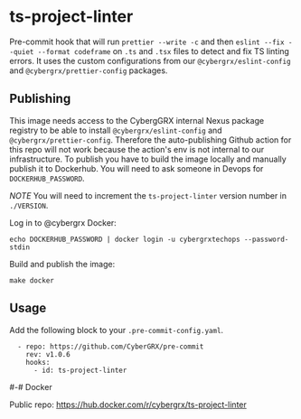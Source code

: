 # ts-project-linter

Pre-commit hook that will run `prettier --write -c` and then `eslint --fix --quiet --format codeframe` on `.ts` and `.tsx` files to detect and fix TS linting errors. It uses the custom configurations from our `@cybergrx/eslint-config` and `@cybergrx/prettier-config` packages.

## Publishing

This image needs access to the CybergGRX internal Nexus package registry to be able to install `@cybergrx/eslint-config` and `@cybergrx/prettier-config`. Therefore the auto-publishing Github action for this repo will not work because the action's env is not internal to our infrastructure. To publish you have to build the image locally and manually publish it to Dockerhub. You will need to ask someone in Devops for `DOCKERHUB_PASSWORD`.

_NOTE_ You will need to increment the `ts-project-linter` version number in `./VERSION`.

Log in to @cybergrx Docker:

```
echo DOCKERHUB_PASSWORD | docker login -u cybergrxtechops --password-stdin
```

Build and publish the image:

```
make docker
```

## Usage

Add the following block to your `.pre-commit-config.yaml`.

```
  - repo: https://github.com/CyberGRX/pre-commit
    rev: v1.0.6
    hooks:
      - id: ts-project-linter
```

#-# Docker

Public repo: https://hub.docker.com/r/cybergrx/ts-project-linter
